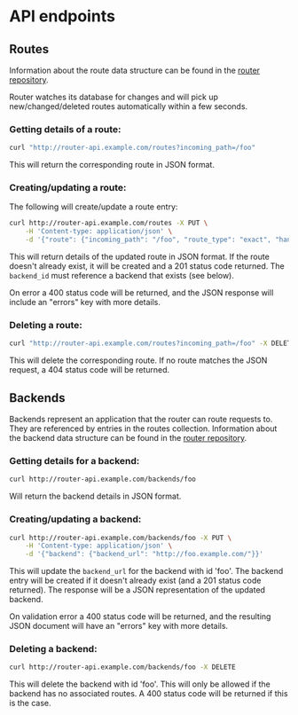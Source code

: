 # API endpoints

## Routes

Information about the route data structure can be found in the [router repository](https://github.com/alphagov/router#routes).

Router watches its database for changes and will pick up new/changed/deleted routes automatically within a few seconds.

### Getting details of a route:

``` sh
curl "http://router-api.example.com/routes?incoming_path=/foo"
```

This will return the corresponding route in JSON format.

### Creating/updating a route:

The following will create/update a route entry:

``` sh
curl http://router-api.example.com/routes -X PUT \
    -H 'Content-type: application/json' \
    -d '{"route": {"incoming_path": "/foo", "route_type": "exact", "handler": "backend", "backend_id": "foo"}}'
```

This will return details of the updated route in JSON format.  If the route doesn't already exist, it will be created and a 201 status code returned.  The `backend_id` must reference a backend that exists (see below).

On error a 400 status code will be returned, and the JSON response will include an "errors" key with more details.

### Deleting a route:

``` sh
curl "http://router-api.example.com/routes?incoming_path=/foo" -X DELETE
```

This will delete the corresponding route.  If no route matches the JSON request, a 404 status code will be returned.

## Backends

Backends represent an application that the router can route requests to.  They are referenced by entries in the routes collection. Information about the backend data structure can be found in the [router repository](https://github.com/alphagov/router#backends).

### Getting details for a backend:

``` sh
curl http://router-api.example.com/backends/foo
```

Will return the backend details in JSON format.

### Creating/updating a backend:

``` sh
curl http://router-api.example.com/backends/foo -X PUT \
    -H 'Content-type: application/json' \
    -d '{"backend": {"backend_url": "http://foo.example.com/"}}'
```

This will update the `backend_url` for the backend with id 'foo'.  The backend entry will be created if it doesn't already exist (and a 201 status code returned).  The response will be a JSON representation of the updated backend.

On validation error a 400 status code will be returned, and the resulting JSON document will have an "errors" key with more details.

### Deleting a backend:

``` sh
curl http://router-api.example.com/backends/foo -X DELETE
```

This will delete the backend with id 'foo'.  This will only be allowed if the backend has no associated routes.  A 400 status code will be returned if this is the case.
